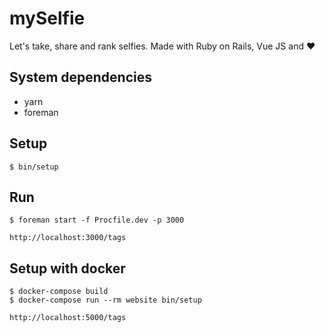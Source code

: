 # mySelfie
Let's take, share and rank selfies.
Made with Ruby on Rails, Vue JS and :heart:

## System dependencies
* yarn
* foreman

## Setup 
```
$ bin/setup
```

## Run
```
$ foreman start -f Procfile.dev -p 3000
```
`http://localhost:3000/tags`

## Setup with docker
```
$ docker-compose build
$ docker-compose run --rm website bin/setup
```
`http://localhost:5000/tags`

 